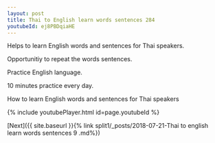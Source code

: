 ```yaml
---
layout: post
title: Thai to English learn words sentences 284 
youtubeId: ej8PBDqiaHE
---
```

 
 
Helps to learn English words and sentences for Thai speakers.

Opportunitiy to repeat the words sentences. 

Practice English language. 
 
10 minutes practice every day. 
 
How to learn English words and sentences for Thai speakers 
 
{% include youtubePlayer.html id=page.youtubeId %}
 
 
[Next]({{ site.baseurl }}{% link  split1/_posts/2018-07-21-Thai to english learn words sentences 9 .md%})
 
